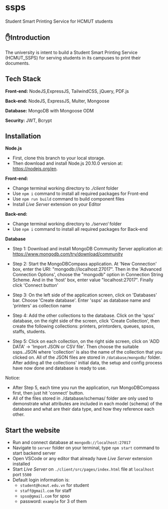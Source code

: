 # ssps
Student Smart Printing Service for HCMUT students

## ✋Introduction
The university is intent to build a Student Smart Printing Service (HCMUT_SSPS) for serving 
students in its campuses to print their documents.

## Tech Stack

**Front-end:** NodeJS,ExpressJS, TailwindCSS, jQuery, PDF.js

**Back-end:** NodeJS, ExpressJS, Multer, Mongoose

**Database:** MongoDB with Mongoose ODM

**Security:** JWT, Bcrypt


## Installation
**Node.js**
  - First, clone this branch to your local storage. 
  - Then download and install Node.js 20.10.0 version at: https://nodejs.org/en.

**Front-end:** 
  - Change terminal working directory to *./client* folder
  - Use `npm i` command to install all required packages for Front-end
  - Use `npm run build` command to build component files
  - Install *Live Server* extension on your Editor

**Back-end:**
  - Change terminal working directory to *./server/* folder
  - Use `npm i` command to install all required packages for Back-end

**Database**
  - Step 1: Download and install MongoDB Community Server application at: https://www.mongodb.com/try/download/community
  
  - Step 2: Start the MongoDBCompass application. At 'New Connection' box, enter the URI: "mongodb://localhost:27017". Then in the 'Advanced Connection Options', choose the "mongodb" option in Connection String Scheme. And in the 'host' box, enter value "localhost:27017". Finally click 'Connect button'
  
  - Step 3: On the left side of the application screen, click on 'Databases' bar. Choose 'Create database'. Enter 'ssps' as database name and 'printers' as collection name
  
  - Step 4: Add the other collections to the database. Click on the 'spss' database, on the right side of the screen, click 'Create Collection', then create the following collections: printers, printorders, queues, spsos, staffs, students.
  
  - Step 5: Click on each collection, on the right side screen, click on 'ADD DATA' -> 'Import JSON or CSV file'. Then choose the suitable ssps.<colection>.JSON where 'collection' is also the name of the collection that you clicked on. All of the JSON files are stored in `/database/mongodb/` folder. After adding all the collections' initial data, the setup and config process have now done and database is ready to use.

Notice: 
- After Step 5, each time you run the application, run MongoDBCompass first, then just hit 'connect' button.
- All of the files stored in ./database/schemas/ folder are only used to demonstrate what attributes are included in each model (schema) of the database and what are their data type, and how they reference each other.


## Start the website
- Run and connect database at `mongodb://localhost:27017`
- Navigate to `server` folder on your terminal, type `npm start` command to start backend server
- Open VSCode or any editor that already have *Live Server* extension installed
- Start *Live Server* on `./client/src/pages/index.html` file at `localhost` port `5500`
- Default login information is:
  - `student@hcmut.edu.vn` for student
  - `staff@gmail.com` for staff
  - `spso@gmail.com` for spso
  - password: `example` for 3 of them


